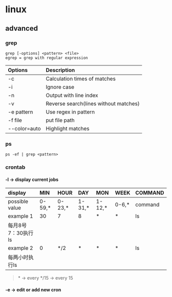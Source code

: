 # linux

## advanced

### grep

```shell
grep [-options] <pattern> <file>
egrep = grep with regular expression
```

| Options      | Description                           |
| :----------- | :------------------------------------ |
| -c           | Calculation times of matches          |
| -i           | Ignore case                           |
| -n           | Output with line index                |
| -v           | Reverse search(lines without matches) |
| -e pattern   | Use regex in pattern                  |
| -f file      | put file path                         |
| --color=auto | Highlight matches                     |

### ps

```shell
ps -ef | grep <pattern>
```

### crontab

#### -l -> display current jobs

| display            | MIN    | HOUR   | DAY    | MON    | WEEK  | COMMAND |
| :----------------- | :----- | :----- | :----- | :----- | :---- | :------ |
| possible value     | 0-59,* | 0-23,* | 1-31,* | 1-12,* | 0-6,* | command |
| example 1          | 30     | 7      | 8      | *      | *     | ls      |
| 每月8号7：30执行ls |
| example 2          | 0      | */2    | *      | *      | *     | ls      |
| 每两小时执行ls     |

> \* -> every
> \*/15 -> every 15

#### -e -> edit or add new cron
